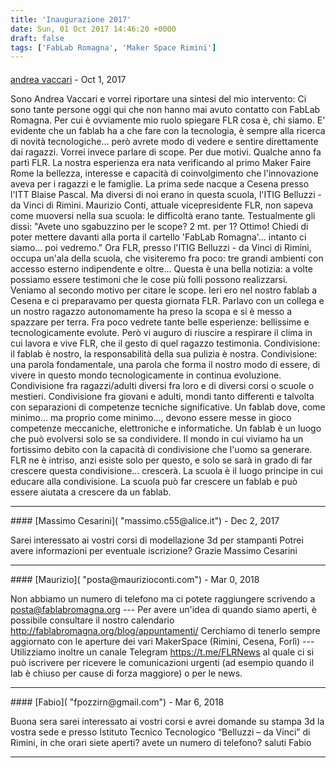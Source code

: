 ```yaml
---
title: 'Inaugurazione 2017'
date: Sun, 01 Oct 2017 14:46:20 +0000
draft: false
tags: ['FabLab Romagna', 'Maker Space Rimini']
---
```



#### 
[andrea vaccari]( "profvaccari@gmail.com") - <time datetime="2017-10-23 13:43:22">Oct 1, 2017</time>

Sono Andrea Vaccari e vorrei riportare una sintesi del mio intervento: Ci sono tante persone oggi qui che non hanno mai avuto contatto con FabLab Romagna. Per cui è ovviamente mio ruolo spiegare FLR cosa è, chi siamo. E' evidente che un fablab ha a che fare con la tecnologia, è sempre alla ricerca di novità tecnologiche... però avrete modo di vedere e sentire direttamente dai ragazzi. Vorrei invece parlare di scope. Per due motivi. Qualche anno fa partì FLR. La nostra esperienza era nata verificando al primo Maker Faire Rome la bellezza, interesse e capacità di coinvolgimento che l'innovazione aveva per i ragazzi e le famiglie. La prima sede nacque a Cesena presso l'ITT Blaise Pascal. Ma diversi di noi erano in questa scuola, l'ITIG Belluzzi - da Vinci di Rimini. Maurizio Conti, attuale vicepresidente FLR, non sapeva come muoversi nella sua scuola: le difficoltà erano tante. Testualmente gli dissi: "Avete uno sgabuzzino per le scope? 2 mt. per 1? Ottimo! Chiedi di poter mettere davanti alla porta il cartello 'FabLab Romagna'... intanto ci siamo... poi vedremo." Ora FLR, presso l'ITIG Belluzzi - da Vinci di Rimini, occupa un'ala della scuola, che visiteremo fra poco: tre grandi ambienti con accesso esterno indipendente e oltre... Questa è una bella notizia: a volte possiamo essere testimoni che le cose più folli possono realizzarsi. Veniamo al secondo motivo per citare le scope. Ieri ero nel nostro fablab a Cesena e ci preparavamo per questa giornata FLR. Parlavo con un collega e un nostro ragazzo autonomamente ha preso la scopa e si è messo a spazzare per terra. Fra poco vedrete tante belle esperienze: bellissime e tecnologicamente evolute. Però vi auguro di riuscire a respirare il clima in cui lavora e vive FLR, che il gesto di quel ragazzo testimonia. Condivisione: il fablab è nostro, la responsabilità della sua pulizia è nostra. Condivisione: una parola fondamentale, una parola che forma il nostro modo di essere, di vivere in questo mondo tecnologicamente in continua evoluzione. Condivisione fra ragazzi/adulti diversi fra loro e di diversi corsi o scuole o mestieri. Condivisione fra giovani e adulti, mondi tanto differenti e talvolta con separazioni di competenze tecniche significative. Un fablab dove, come minimo... ma proprio come minimo..., devono essere messe in gioco competenze meccaniche, elettroniche e informatiche. Un fablab è un luogo che può evolversi solo se sa condividere. Il mondo in cui viviamo ha un fortissimo debito con la capacità di condivisione che l'uomo sa generare. FLR ne è intriso, anzi esiste solo per questo, e solo se sarà in grado di far crescere questa condivisione... crescerà. La scuola è il luogo principe in cui educare alla condivisione. La scuola può far crescere un fablab e può essere aiutata a crescere da un fablab.
<hr />
#### 
[Massimo Cesarini]( "massimo.c55@alice.it") - <time datetime="2017-12-05 10:33:21">Dec 2, 2017</time>

Sarei interessato ai vostri corsi di modellazione 3d per stampanti Potrei avere informazioni per eventuale iscrizione? Grazie Massimo Cesarini
<hr />
#### 
[Maurizio]( "posta@maurizioconti.com") - <time datetime="2018-03-25 10:26:10">Mar 0, 2018</time>

Non abbiamo un numero di telefono ma ci potete raggiungere scrivendo a [posta@fablabromagna.org](mailto:posta@fablabromagna.org) --- Per avere un'idea di quando siamo aperti, è possibile consultare il nostro calendario http://fablabromagna.org/blog/appuntamenti/ Cerchiamo di tenerlo sempre aggiornato con le aperture dei vari MakerSpace (Rimini, Cesena, Forlì) --- Utilizziamo inoltre un canale Telegram https://t.me/FLRNews al quale ci si può iscrivere per ricevere le comunicazioni urgenti (ad esempio quando il lab è chiuso per cause di forza maggiore) o per le news.
<hr />
#### 
[Fabio]( "fpozzirn@gmail.com") - <time datetime="2018-03-24 16:05:44">Mar 6, 2018</time>

Buona sera sarei interessato ai vostri corsi e avrei domande su stampa 3d la vostra sede e presso Istituto Tecnico Tecnologico “Belluzzi – da Vinci” di Rimini, in che orari siete aperti? avete un numero di telefono? saluti Fabio
<hr />
